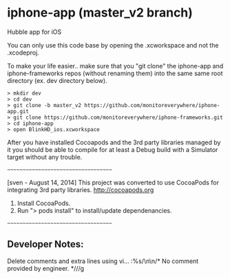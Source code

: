 iphone-app (master_v2 branch)
=============================

Hubble app for iOS

You can only use this code base by opening the .xcworkspace and not the .xcodeproj.

To make your life easier.. make sure that you "git clone" the iphone-app and iphone-frameworks 
repos (without renaming them) into the same same root directory (ex. dev directory below).

```
> mkdir dev
> cd dev
> git clone -b master_v2 https://github.com/monitoreverywhere/iphone-app.git
> git clone https://github.com/monitoreverywhere/iphone-frameworks.git
> cd iphone-app
> open BlinkHD_ios.xcworkspace
```

After you have installed Cocoapods and the 3rd party libraries managed by it 
you should be able to compile for at least a Debug build with a Simulator target
without any trouble.

`~~~~~~~~~~~~~~~~~~~~~~~~~~~~~~~~~~`

[sven - August 14, 2014]
This project was converted to use CocoaPods for integrating 3rd party libraries.
http://cocoapods.org

1. Install CocoaPods.
2. Run "> pods install" to install/update dependenancies.

`~~~~~~~~~~~~~~~~~~~~~~~~~~~~~~~~~~`


Developer Notes:
----------------

Delete comments and extra lines using vi...
:%s/\n\n\/\* No comment provided by engineer\. \*\///g
